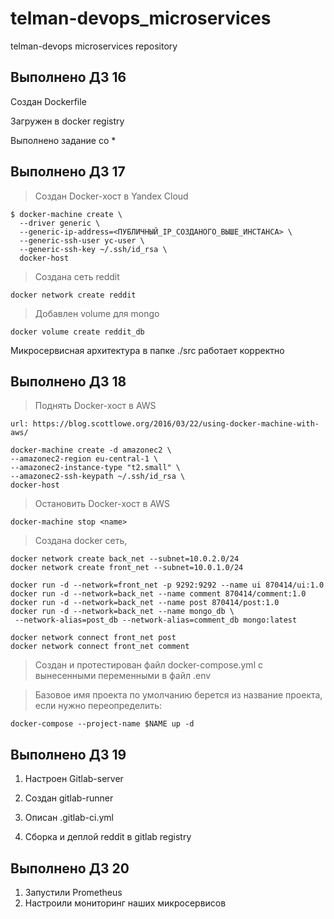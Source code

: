 # telman-devops_microservices
telman-devops microservices repository

## Выполнено ДЗ 16

Создан Dockerfile

Загружен в docker registry

Выполнено задание со *

## Выполнено ДЗ 17

> Создан Docker-хост в Yandex Cloud

```
$ docker-machine create \
  --driver generic \
  --generic-ip-address=<ПУБЛИЧНЫЙ_IP_СОЗДАНОГО_ВЫШЕ_ИНСТАНСА> \
  --generic-ssh-user yc-user \
  --generic-ssh-key ~/.ssh/id_rsa \
  docker-host
```

> Создана сеть reddit
```
docker network create reddit
```

> Добавлен volume для mongo
```
docker volume create reddit_db
```

Микросервисная архитектура в папке ./src работает корректно

## Выполнено ДЗ 18

> Поднять Docker-хост в AWS

```
url: https://blog.scottlowe.org/2016/03/22/using-docker-machine-with-aws/

docker-machine create -d amazonec2 \
--amazonec2-region eu-central-1 \
--amazonec2-instance-type "t2.small" \
--amazonec2-ssh-keypath ~/.ssh/id_rsa \
docker-host
```

> Остановить Docker-хост в AWS

```
docker-machine stop <name>
```

> Создана docker сеть,
```
docker network create back_net --subnet=10.0.2.0/24
docker network create front_net --subnet=10.0.1.0/24
```

```
docker run -d --network=front_net -p 9292:9292 --name ui 870414/ui:1.0
docker run -d --network=back_net --name comment 870414/comment:1.0
docker run -d --network=back_net --name post 870414/post:1.0
docker run -d --network=back_net --name mongo_db \
 --network-alias=post_db --network-alias=comment_db mongo:latest
```

```
docker network connect front_net post
docker network connect front_net comment
```

> Создан и протестирован файл docker-compose.yml с вынесенными переменными в файл .env

> Базовое имя проекта по умолчанию берется из название проекта, если нужно переопределить:

```
docker-compose --project-name $NAME up -d
```

## Выполнено ДЗ 19

1. Настроен Gitlab-server

2. Создан gitlab-runner

3. Описан .gitlab-ci.yml

4. Сборка и деплой reddit в gitlab registry

## Выполнено ДЗ 20

1. Запустили Prometheus
2. Настроили мониторинг наших микросервисов
